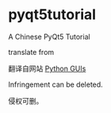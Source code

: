 # pyqt5tutorial
A Chinese PyQt5 Tutorial

translate from [<Python GUIs>](https://www.pythonguis.com/pyqt5/)

翻译自网站 [Python GUIs](https://www.pythonguis.com/pyqt5/)

Infringement can be deleted.

侵权可删。
